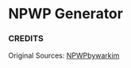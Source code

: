 # NPWP Generator

### CREDITS
Original Sources: [NPWPbywarkim](https://github.com/warkimalhakim/npwpbywarkim)
